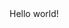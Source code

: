 <html lang="en">
  
  <head>
  <title> Reese Levin</title>
 </head> 
 
 <body>
    Hello world!
 </body>
 
 
</html> 
